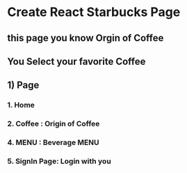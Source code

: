 # Create React Starbucks Page

## this page you know Orgin of Coffee

## You Select your favorite Coffee

## 1) Page

### 1. Home

### 2. Coffee : Origin of Coffee

### 4. MENU : Beverage MENU

### 5. SignIn Page: Login with you
